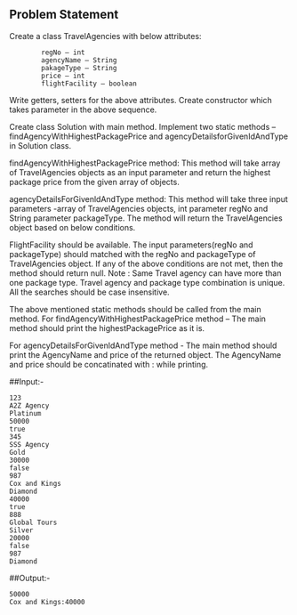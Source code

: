 ## Problem Statement


Create a class TravelAgencies with below attributes:   

            regNo – int
            agencyName – String
            pakageType – String
            price – int
            flightFacility – boolean
            
Write getters, setters for the above attributes. Create constructor which takes parameter in the above sequence.

Create class Solution with main method. 
Implement two static methods –
findAgencyWithHighestPackagePrice and agencyDetailsforGivenIdAndType in Solution class.

findAgencyWithHighestPackagePrice method:
This method will take array of TravelAgencies objects as an input parameter and return the highest package price from the given array of objects.

agencyDetailsForGivenldAndType method:
This method will take three input parameters -array of TravelAgencies objects, int parameter regNo and String parameter packageType.
The method will return the TravelAgencies object based on below conditions.

FlightFacility should be available.
The input parameters(regNo and packageType) should matched with the regNo and packageType of TravelAgencies object.
If any of the above conditions are not met, then the method should return null.
Note : Same Travel agency can have more than one package type.
Travel agency and package type combination is unique. All the searches should be case insensitive.

The above mentioned static methods should be called from the main method.
For findAgencyWithHighestPackagePrice method –
The main method should print the highestPackagePrice as it is.

For agencyDetailsForGivenldAndType method -
The main method should print the AgencyName and price of the returned object.
The AgencyName and price should be concatinated with : while printing.

##Input:-

    123
    A2Z Agency
    Platinum
    50000
    true
    345
    SSS Agency
    Gold
    30000
    false
    987
    Cox and Kings
    Diamond
    40000
    true
    888
    Global Tours
    Silver
    20000
    false
    987
    Diamond

##Output:-

    50000
    Cox and Kings:40000
